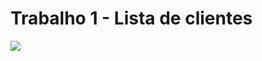 # Trabalho 1 - Lista de clientes

 <a href="https://pessoal.dainf.ct.utfpr.edu.br/maurofonseca/doku.php?id=cursos:if63c:lab1" target="_blank"><img src="https://cdn.discordapp.com/attachments/845013211555692546/967537828227600404/unknown.png"></a>